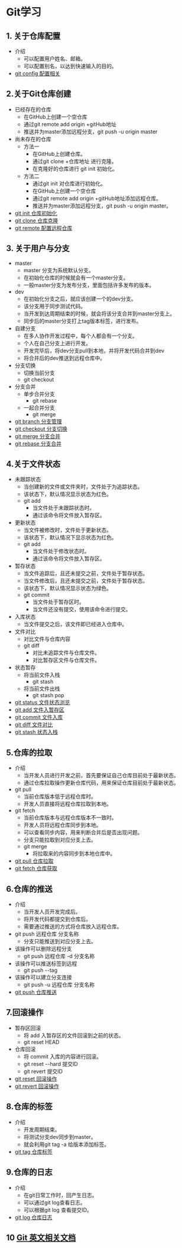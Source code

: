 # Git学习

## 1. 关于仓库配置
- 介绍
    - 可以配置用户姓名、邮箱。
    - 可以配置别名，以达到快速输入的目的。
- [git config 配置相关](https://github.com/acompe/study/blob/acompe/Git/1.git%20config.md)

## 2.关于Git仓库创建
- 已经存在的仓库
    - 在GitHub上创建一个空仓库
    - 通过git remote add origin +gitHub地址
    - 推送并为master添加远程分支，git push -u origin master
- 尚未存在的仓库
    - 方法一
        - 在GitHub上创建仓库。
        - 通过git clone +仓库地址 进行克隆。
        - 在克隆好的仓库进行 git init 初始化。
    - 方法二
        - 通过git init 对仓库进行初始化。
        - 在GitHub上创建一个空仓库
        - 通过git remote add origin +gitHub地址添加远程仓库。
        - 推送并为master添加远程分支，git push -u origin master。
- [git init 仓库初始化](https://github.com/acompe/study/blob/acompe/Git/20.git%20init.md)
- [git clone 仓库克隆](https://github.com/acompe/study/blob/acompe/Git/3.git%20clone.md)
- [git remote 配置远程仓库](https://github.com/acompe/study/blob/acompe/Git/15.git%20remote.md)

## 3. 关于用户与分支
- master
    - master 分支为系统默认分支。
    - 在初始化仓库的时候就会有一个master分支。
    - 一般master分支为发布分支，里面包括许多发布的版本。
- dev
    - 在初始化分支之后，就应该创建一个的dev分支。
    - 该分支用于同步测试代码。
    - 当开发到达周期结束的时候，就会将该分支合并到master分支上。
    - 同步后的master分支打上tag版本标签，进行发布。
- 自建分支
    - 在多人协作开发过程中，每个人都会有一个分支。
    - 个人在自己分支上进行开发。
    - 开发完毕后，将dev分支pull到本地，并将开发代码合并到dev
    - 将合并后的dev推送到远程仓库中。
- 分支切换
    - 切换当前分支
    - git checkout
- 分支合并
    - 单步合并分支
        - git rebase 
    - 一起合并分支
        - git merge
- [git branch 分支管理](https://github.com/acompe/study/blob/acompe/Git/5.git%20branch.md)
- [git checkout 分支切换](https://github.com/acompe/study/blob/acompe/Git/11.git%20checkout.md)
- [git merge 分支合并](https://github.com/acompe/study/blob/acompe/Git/12.git%20merge.md)
- [git rebase 分支合并](https://github.com/acompe/study/blob/acompe/Git/16.git%20rebase.md)

## 4.关于文件状态
- 未跟踪状态
    - 当创建新的文件或文件夹时，文件处于为追踪状态。
    - 该状态下，默认情况显示状态为红色。
    - git add
        - 当文件处于未跟踪状态时。
        - 通过该命令将文件放入暂存区。
- 更新状态
    - 当文件被修改时，文件处于更新状态。
    - 该状态下，默认情况下显示状态为红色。
    - git add
        - 当文件处于修改状态时。
        - 通过该命令将文件放入暂存区。
- 暂存状态
    - 当文件追踪后，且还未提交之前，文件处于暂存状态。
    - 当文件修改后，且还未提交之前，文件处于暂存状态。
    - 该状态下，默认情况显示状态为绿色。
    - git commit
        - 当文件处于暂存区时。
        - 当文件还没有提交，使用该命令进行提交。
- 入库状态
    - 当文件提交之后，该文件即已经进入仓库中。
- 文件对比
    - 对比文件与仓库内容
    - git diff
        - 对比未追踪文件与仓库文件。
        - 对比暂存区文件与仓库文件。
- 状态暂存
    - 将当前文件入栈
        - git stash
    - 将当前文件出栈
        - git stash pop
- [git status 文件状态浏览](https://github.com/acompe/study/blob/acompe/Git/6.git%20status.md)
- [git add 文件入暂存区](https://github.com/acompe/study/blob/acompe/Git/8.git%20add.md)
- [git commit 文件入库](https://github.com/acompe/study/blob/acompe/Git/9.git%20commit.md)
- [git diff 文件对比](https://github.com/acompe/study/blob/acompe/Git/7.git%20diff.md)
- [git stash 状态入栈](https://github.com/acompe/study/blob/acompe/Git/19.git%20stash.md)

## 5.仓库的拉取
- 介绍
    - 当开发人员进行开发之前，首先要保证自己仓库目前处于最新状态。
    - 通过仓库拉取操作更新仓库代码，用来保证仓库目前处于最新状态。
- git pull
    - 当前仓库版本低于远程仓库时。
    - 开发人员直接将远程仓库拉取到本地。
- git fetch
    - 当前仓库版本与远程仓库版本不一致时。
    - 开发人员将远程仓库同步到本地。
    - 可以查看同步内容，用来判断合并后是否出现问题。
    - 分支只能拉取到对应分支上去。
    - git merge
        - 将拉取来的内容同步到本地仓库中。
- [git pull 仓库拉取](https://github.com/acompe/study/blob/acompe/Git/10.git%20pull.md)
- [git fetch 仓库获取](https://github.com/acompe/study/blob/acompe/Git/13.git%20fetch.md)

## 6.仓库的推送
- 介绍
    - 当开发人员开发完成后。
    - 将开发代码都提交到仓库后。
    - 需要通过推送的方式将仓库放入远程仓库。
- git push 远程仓库 分支名称
    - 分支只能推送到对应分支上去。
- 该操作可以删除远程分支
    - git push 远程仓库 -d 分支名称
- 该操作可以推送标签到远程
    - git push --tag
- 该操作可以建立分支连接
    - git push -u 远程仓库 分支名称
- [git push 仓库推送](https://github.com/acompe/study/blob/acompe/Git/14.git%20push.md)

## 7.回滚操作
- 暂存区回滚
    - 将 add 入暂存区的文件回滚到之前的状态。
    - git reset HEAD 
- 仓库回滚
    - 将 commit 入库的内容进行回滚。
    - git reset --hard 提交ID
    - git revert 提交ID
- [git reset 回滚操作](https://github.com/acompe/study/blob/acompe/Git/17.git%20reset.md)
- [git revert 回滚操作](https://github.com/acompe/study/blob/acompe/Git/18.git%20revert.md)

## 8.仓库的标签
- 介绍
    - 开发周期结束。
    - 将测试分支dev同步到master。
    - 就会利用git tag -a 给版本添加标签。
- [git tag 仓库标签](https://github.com/acompe/study/blob/acompe/Git/4.git%20tag.md)

## 9.仓库的日志
- 介绍
    - 在git日常工作时，回产生日志。
    - 可以通过git log查看日志。
    - 可以根据git log 查看提交ID。
- [git log 仓库日志](https://github.com/acompe/study/blob/acompe/Git/2.git%20log.md)
## 10 [Git 英文相关文档](https://github.com/acompe/study/blob/master/Git/github-git-cheat-sheet.pdf)